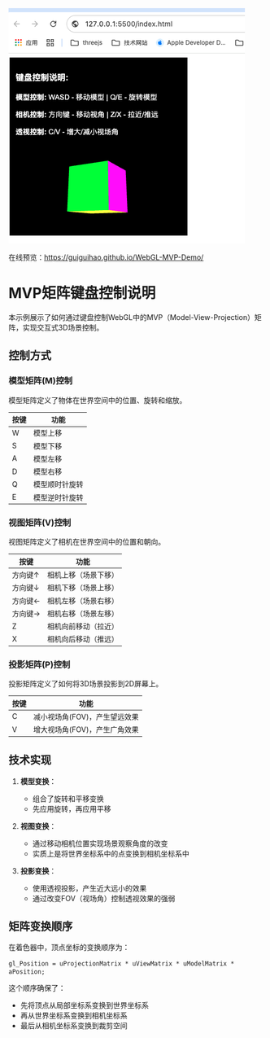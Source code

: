 ![WebGL MVP矩阵控制演示](jp.png)

在线预览：https://guiguihao.github.io/WebGL-MVP-Demo/

# MVP矩阵键盘控制说明

本示例展示了如何通过键盘控制WebGL中的MVP（Model-View-Projection）矩阵，实现交互式3D场景控制。

## 控制方式

### 模型矩阵(M)控制

模型矩阵定义了物体在世界空间中的位置、旋转和缩放。

| 按键 | 功能 |
|------|------|
| W | 模型上移 |
| S | 模型下移 |
| A | 模型左移 |
| D | 模型右移 |
| Q | 模型顺时针旋转 |
| E | 模型逆时针旋转 |

### 视图矩阵(V)控制

视图矩阵定义了相机在世界空间中的位置和朝向。

| 按键 | 功能 |
|------|------|
| 方向键↑ | 相机上移（场景下移） |
| 方向键↓ | 相机下移（场景上移） |
| 方向键← | 相机左移（场景右移） |
| 方向键→ | 相机右移（场景左移） |
| Z | 相机向前移动（拉近） |
| X | 相机向后移动（推远） |

### 投影矩阵(P)控制

投影矩阵定义了如何将3D场景投影到2D屏幕上。

| 按键 | 功能 |
|------|------|
| C | 减小视场角(FOV)，产生望远效果 |
| V | 增大视场角(FOV)，产生广角效果 |

## 技术实现

1. **模型变换**：
   - 组合了旋转和平移变换
   - 先应用旋转，再应用平移

2. **视图变换**：
   - 通过移动相机位置实现场景观察角度的改变
   - 实质上是将世界坐标系中的点变换到相机坐标系中

3. **投影变换**：
   - 使用透视投影，产生近大远小的效果
   - 通过改变FOV（视场角）控制透视效果的强弱

## 矩阵变换顺序

在着色器中，顶点坐标的变换顺序为：

```
gl_Position = uProjectionMatrix * uViewMatrix * uModelMatrix * aPosition;
```

这个顺序确保了：
- 先将顶点从局部坐标系变换到世界坐标系
- 再从世界坐标系变换到相机坐标系
- 最后从相机坐标系变换到裁剪空间
